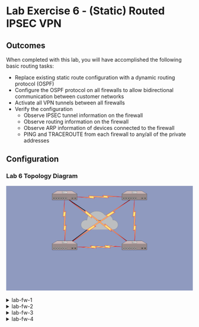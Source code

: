 # Lab Exercise 6 - (Static) Routed IPSEC VPN

## Outcomes

When completed with this lab, you will have accomplished the following basic routing tasks:
* Replace existing static route configuration with a dynamic routing protocol (OSPF)
* Configure the OSPF protocol on all firewalls to allow bidirectional communication between customer networks
* Activate all VPN tunnels between all firewalls
* Verify the configuration
  * Observe IPSEC tunnel information on the firewall
  * Observe routing information on the firewall
  * Observe ARP information of devices connected to the firewall
  * PING and TRACEROUTE from each firewall to any/all of the private addresses


## Configuration

### Lab 6 Topology Diagram
![Topology Diagram](diagram/lab7-topology_min.svg)

<details><summary>lab-fw-1</summary>

### Remove Static Routes and Configure OSPF

```
{master:0}
labuser@lab-fw-1> configure
Entering configuration mode

{master:0}[edit]
labuser@lab-fw-1# delete routing-options static route 10.0.23.0/30 next-hop st0.1

{master:0}[edit]
labuser@lab-fw-1# delete routing-options static route 10.0.34.0/30 next-hop st0.1

{master:0}[edit]
labuser@lab-fw-1# delete routing-options static route 10.2.0.0/16 next-hop st0.1

{master:0}[edit]
labuser@lab-fw-1# delete routing-options static route 10.3.0.0/16 next-hop st0.1

{master:0}[edit]
labuser@lab-fw-1# delete routing-options static route 10.4.0.0/16 next-hop st0.1

{master:0}[edit]
labuser@lab-fw-1# set protocols ospf area 0.0.0.0 interface st0.0 bfd-liveness-detection minimum-interval 300 multiplier 4 full-neighbors-only

{master:0}[edit]
labuser@lab-fw-1# copy protocols ospf area 0.0.0.0 interface st0.0 to interface st0.1

{master:0}[edit]
labuser@lab-fw-1# copy protocols ospf area 0.0.0.0 interface st0.0 to interface st0.2

{master:0}[edit]
labuser@lab-fw-1# copy protocols ospf area 0.0.0.0 interface st0.0 to interface st0.3

{master:0}[edit]
labuser@lab-fw-1# set protocols ospf area 10.1.0.0 area-range 10.1.0.0/16

{master:0}[edit]
labuser@lab-fw-1# set protocols ospf area 10.1.0.0 interface lo0.0 passive

{master:0}[edit]
labuser@lab-fw-1# set protocols ospf area 10.1.0.0 interface irb.0  passive

{master:0}[edit]
labuser@lab-fw-1# commit check

{master:0}[edit]
labuser@lab-fw-1# commit
```

### Activate the Inactive tunnels and interfaces to the rest of the firewalls in the network

```
{master:0}
labuser@lab-fw-1> configure
Entering configuration mode

{master:0}[edit]
labuser@lab-fw-1# activate security ipsec vpn lab-fw-2

{master:0}[edit]
labuser@lab-fw-1# activate security ipsec vpn lab-fw-3

{master:0}[edit]
labuser@lab-fw-1# activate security ipsec vpn lab-fw-4

{master:0}[edit]
labuser@lab-fw-1# activate security zones security-zone lab-vpn interface st0.1

{master:0}[edit]
labuser@lab-fw-1# activate security zones security-zone lab-vpn interface st0.2

{master:0}[edit]
labuser@lab-fw-1# activate security zones security-zone lab-vpn interface st0.3

{master:0}[edit]
labuser@lab-fw-1# set interfaces st0.2 family inet address 10.0.13.1/30

{master:0}[edit]
labuser@lab-fw-1# set interfaces st0.3 family inet address 10.0.14.1/30

{master:0}[edit]
labuser@lab-fw-1# commit check

{master:0}[edit]
labuser@lab-fw-1# commit
```

</details>
<details><summary>lab-fw-2</summary>

### Remove Static Routes and Configure OSPF

```
{master:0}
labuser@lab-fw-2> configure
Entering configuration mode

{master:0}[edit]
labuser@lab-fw-2# delete routing-options static route 10.0.34.0/30 next-hop st0.2

{master:0}[edit]
labuser@lab-fw-2# delete routing-options static route 10.1.0.0/16 next-hop st0.0

{master:0}[edit]
labuser@lab-fw-2# delete routing-options static route 10.3.0.0/16 next-hop st0.2

{master:0}[edit]
labuser@lab-fw-2# delete routing-options static route 10.4.0.0/16 next-hop st0.2

{master:0}[edit]
labuser@lab-fw-2# set protocols ospf area 0.0.0.0 interface st0.0 bfd-liveness-detection minimum-interval 300 multiplier 4 full-neighbors-only

{master:0}[edit]
labuser@lab-fw-2# copy protocols ospf area 0.0.0.0 interface st0.0 to interface st0.1

{master:0}[edit]
labuser@lab-fw-2# copy protocols ospf area 0.0.0.0 interface st0.0 to interface st0.2

{master:0}[edit]
labuser@lab-fw-2# copy protocols ospf area 0.0.0.0 interface st0.0 to interface st0.3

{master:0}[edit]
labuser@lab-fw-2# set protocols ospf area 10.2.0.0 area-range 10.2.0.0/16

{master:0}[edit]
labuser@lab-fw-2# set protocols ospf area 10.2.0.0 interface lo0.0 passive

{master:0}[edit]
labuser@lab-fw-2# set protocols ospf area 10.2.0.0 interface irb.0  passive

{master:0}[edit]
labuser@lab-fw-2# commit check

{master:0}[edit]
labuser@lab-fw-2# commit
```

### Activate the Inactive tunnels and interfaces to the rest of the firewalls in the network

```
{master:0}
labuser@lab-fw-2> configure
Entering configuration mode

{master:0}[edit]
labuser@lab-fw-2# activate security ipsec vpn lab-fw-1

{master:0}[edit]
labuser@lab-fw-2# activate security ipsec vpn lab-fw-3

{master:0}[edit]
labuser@lab-fw-2# activate security ipsec vpn lab-fw-4

{master:0}[edit]
labuser@lab-fw-2# activate security zones security-zone lab-vpn interface st0.0

{master:0}[edit]
labuser@lab-fw-2# activate security zones security-zone lab-vpn interface st0.2

{master:0}[edit]
labuser@lab-fw-2# activate security zones security-zone lab-vpn interface st0.3

{master:0}[edit]
labuser@lab-fw-2# set interfaces st0.3 family inet address 10.0.24.1/30

{master:0}[edit]
labuser@lab-fw-2# commit check

{master:0}[edit]
labuser@lab-fw-2# commit
```

</details>
<details><summary>lab-fw-3</summary>

### Remove Static Routes and Configure OSPF

```
{master:0}
labuser@lab-fw-3> configure
Entering configuration mode

{master:0}[edit]
labuser@lab-fw-3# delete routing-options static route 10.0.12.0/30 next-hop st0.3

{master:0}[edit]
labuser@lab-fw-3# delete routing-options static route 10.1.0.0/16 next-hop st0.1

{master:0}[edit]
labuser@lab-fw-3# delete routing-options static route 10.2.0.0/16 next-hop st0.1

{master:0}[edit]
labuser@lab-fw-3# delete routing-options static route 10.4.0.0/16 next-hop st0.3

{master:0}[edit]
labuser@lab-fw-3# set protocols ospf area 0.0.0.0 interface st0.0 bfd-liveness-detection minimum-interval 300 multiplier 4 full-neighbors-only

{master:0}[edit]
labuser@lab-fw-3# copy protocols ospf area 0.0.0.0 interface st0.0 to interface st0.1

{master:0}[edit]
labuser@lab-fw-3# copy protocols ospf area 0.0.0.0 interface st0.0 to interface st0.2

{master:0}[edit]
labuser@lab-fw-3# copy protocols ospf area 0.0.0.0 interface st0.0 to interface st0.3

{master:0}[edit]
labuser@lab-fw-3# set protocols ospf area 10.3.0.0 area-range 10.3.0.0/16

{master:0}[edit]
labuser@lab-fw-3# set protocols ospf area 10.3.0.0 interface lo0.0 passive

{master:0}[edit]
labuser@lab-fw-3# set protocols ospf area 10.3.0.0 interface irb.0  passive

{master:0}[edit]
labuser@lab-fw-3# commit check

{master:0}[edit]
labuser@lab-fw-3# commit
```

### Activate the Inactive tunnels and interfaces to the rest of the firewalls in the network

```
{master:0}
labuser@lab-fw-3> configure
Entering configuration mode

{master:0}[edit]
labuser@lab-fw-3# activate security ipsec vpn lab-fw-1

{master:0}[edit]
labuser@lab-fw-3# activate security ipsec vpn lab-fw-2

{master:0}[edit]
labuser@lab-fw-3# activate security ipsec vpn lab-fw-4

{master:0}[edit]
labuser@lab-fw-3# activate security zones security-zone lab-vpn interface st0.0

{master:0}[edit]
labuser@lab-fw-3# activate security zones security-zone lab-vpn interface st0.1

{master:0}[edit]
labuser@lab-fw-3# activate security zones security-zone lab-vpn interface st0.3

{master:0}[edit]
labuser@lab-fw-3# set interfaces st0.0 family inet address 10.0.13.2/30

{master:0}[edit]
labuser@lab-fw-3# commit check

{master:0}[edit]
labuser@lab-fw-3# commit
```

</details>
<details><summary>lab-fw-4</summary>

### Remove Static Routes and Configure OSPF

```
{master:0}
labuser@lab-fw-34 configure
Entering configuration mode

{master:0}[edit]
labuser@lab-fw-4# delete routing-options static route 10.0.12.0/30 next-hop st0.2

{master:0}[edit]
labuser@lab-fw-4# delete routing-options static route 10.0.23.0/30 next-hop st0.2

{master:0}[edit]
labuser@lab-fw-4# delete routing-options static route 10.1.0.0/16 next-hop st0.2

{master:0}[edit]
labuser@lab-fw-4# delete routing-options static route 10.2.0.0/16 next-hop st0.2

{master:0}[edit]
labuser@lab-fw-4# delete routing-options static route 10.3.0.0/16 next-hop st0.2

{master:0}[edit]
labuser@lab-fw-4# set protocols ospf area 0.0.0.0 interface st0.0 bfd-liveness-detection minimum-interval 300 multiplier 4 full-neighbors-only

{master:0}[edit]
labuser@lab-fw-4# copy protocols ospf area 0.0.0.0 interface st0.0 to interface st0.1

{master:0}[edit]
labuser@lab-fw-4# copy protocols ospf area 0.0.0.0 interface st0.0 to interface st0.2

{master:0}[edit]
labuser@lab-fw-4# copy protocols ospf area 0.0.0.0 interface st0.0 to interface st0.3

{master:0}[edit]
labuser@lab-fw-4# set protocols ospf area 10.4.0.0 area-range 10.4.0.0/16

{master:0}[edit]
labuser@lab-fw-4# set protocols ospf area 10.4.0.0 interface lo0.0 passive

{master:0}[edit]
labuser@lab-fw-4# set protocols ospf area 10.4.0.0 interface irb.0  passive

{master:0}[edit]
labuser@lab-fw-4# commit check

{master:0}[edit]
labuser@lab-fw-4# commit
```

### Activate the Inactive tunnels and interfaces to the rest of the firewalls in the network

```
{master:0}
labuser@lab-fw-34 configure
Entering configuration mode

{master:0}[edit]
labuser@lab-fw-4# activate security ipsec vpn lab-fw-1

{master:0}[edit]
labuser@lab-fw-4# activate security ipsec vpn lab-fw-2

{master:0}[edit]
labuser@lab-fw-4# activate security ipsec vpn lab-fw-3

{master:0}[edit]
labuser@lab-fw-4# activate security zones security-zone lab-vpn interface st0.0

{master:0}[edit]
labuser@lab-fw-4# activate security zones security-zone lab-vpn interface st0.1

{master:0}[edit]
labuser@lab-fw-4# activate security zones security-zone lab-vpn interface st0.2

{master:0}[edit]
labuser@lab-fw-4# set interfaces st0.0 family inet address 10.0.14.2/30

{master:0}[edit]
labuser@lab-fw-4# set interfaces st0.1 family inet address 10.0.24.2/30

{master:0}[edit]
labuser@lab-fw-4# commit check

{master:0}[edit]
labuser@lab-fw-4# commit
```

</details>
